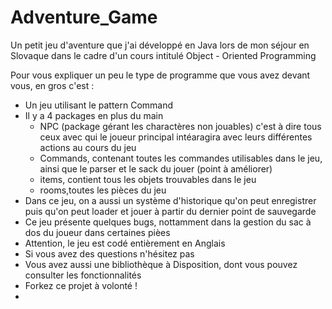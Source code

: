 Adventure_Game
==============

Un petit jeu d'aventure que j'ai développé en Java lors de mon séjour en Slovaque dans le cadre d'un cours intitulé 
Object - Oriented Programming

Pour vous expliquer un peu le type de programme que vous avez devant vous, en gros c'est :
- Un jeu utilisant le pattern Command 
- Il y a 4 packages en plus du main
  - NPC (package gérant les charactères non jouables) c'est à dire tous ceux avec qui le joueur principal intéaragira
    avec leurs différentes actions au cours du jeu
  - Commands, contenant toutes les commandes utilisables dans le jeu, ainsi que le parser et le sack du jouer (point à améliorer)
  - items, contient tous les objets trouvables dans le jeu
  - rooms,toutes les pièces du jeu
- Dans ce jeu, on a aussi un système d'historique qu'on peut enregistrer puis qu'on peut loader et jouer à partir du dernier point de sauvegarde
- Ce jeu présente quelques bugs, nottamment dans la gestion du sac à dos du joueur dans certaines pièes
- Attention, le jeu est codé entièrement en Anglais
- Si vous avez des questions n'hésitez pas
- Vous avez aussi une bibliothèque à Disposition, dont vous pouvez consulter les fonctionnalités
- Forkez ce projet à volonté !
-
